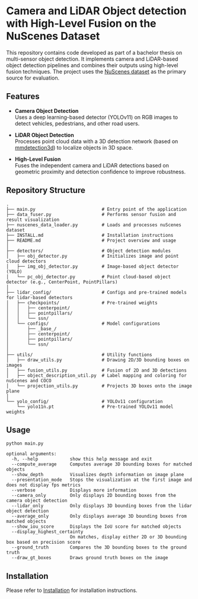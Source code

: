 # Camera and LiDAR Object detection with High-Level Fusion on the NuScenes Dataset

This repository contains code developed as part of a bachelor thesis on multi-sensor object detection. It implements camera and LiDAR-based object detection pipelines and combines their outputs using high-level fusion techniques. The project uses the [NuScenes dataset](https://www.nuscenes.org/nuscenes) as the primary source for evaluation.

## Features
- **Camera Object Detection**  
  Uses a deep learning-based detector (YOLOv11) on RGB images to detect vehicles, pedestrians, and other road users.

- **LiDAR Object Detection**  
  Processes point cloud data with a 3D detection network (based on [mmdetection3d](https://github.com/open-mmlab/mmdetection3d)) to localize objects in 3D space.

- **High-Level Fusion**  
  Fuses the independent camera and LiDAR detections based on geometric proximity and detection confidence to improve robustness.

## Repository Structure

```
.
├── main.py                         # Entry point of the application
├── data_fuser.py                   # Performs sensor fusion and result visualization
├── nuscenes_data_loader.py         # Loads and processes nuScenes dataset
├── INSTALL.md                      # Installation instructions
├── README.md                       # Project overview and usage
│   
├── detectors/                      # Object detection modules
│   ├── obj_detector.py             # Initializes image and point cloud detectors
│   ├── img_obj_detector.py         # Image-based object detector (YOLO)
│   └── pc_obj_detector.py          # Point cloud-based object detector (e.g., CenterPoint, PointPillars)
│   
├── lidar_config/                   # Configs and pre-trained models for lidar-based detectors
│   ├── checkpoints/                # Pre-trained weights
│   │   ├── centerpoint/    
│   │   ├── pointpillars/   
│   │   └── ssn/    
│   └── configs/                    # Model configurations
│       ├── _base_/
│       ├── centerpoint/
│       ├── pointpillars/
│       └── ssn/
│
├── utils/                          # Utility functions
│   ├── draw_utils.py               # Drawing 2D/3D bounding boxes on images
│   ├── fusion_utils.py             # Fusion of 2D and 3D detections
│   ├── object_description_util.py  # Label mapping and coloring for nuScenes and COCO
│   └── projection_utils.py         # Projects 3D boxes onto the image plane
│
└── yolo_config/                    # YOLOv11 configuration
    └── yolo11n.pt                  # Pre-trained YOLOv11 model weights

```

## Usage
```
python main.py
```

```
optional arguments:
  -h, --help            show this help message and exit
  --compute_average     Computes average 3D bounding boxes for matched objects
  --show_depth          Visualizes depth information on image plane
  --presentation_mode   Stops the visualization at the first image and does not display fps metrics
  --verbose             Displays more information
  --camera_only         Only displays 2D bounding boxes from the camera object detection
  --lidar_only          Only displays 3D bounding boxes from the lidar object detection
  --average_only        Only displays average 3D bounding boxes from matched objects
  --show_iou_score      Displays the IoU score for matched objects
  --display_highest_certainty
                        On matches, display either 2D or 3D bounding box based on precision score
  --ground_truth        Compares the 3D bounding boxes to the ground truth
  --draw_gt_boxes       Draws ground truth boxes on the image
```

## Installation
Please refer to [Installation](INSTALL.md) for installation instructions.

